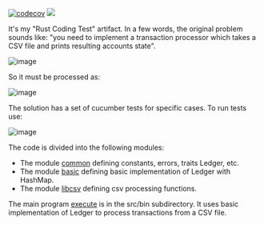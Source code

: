 [![codecov](https://codecov.io/gh/sudachen/code_test_rs/branch/master/graph/badge.svg?token=Z03QYMSP1J)](https://codecov.io/gh/sudachen/code_test_rs) 
[![](https://github.com/sudachen/code_test_rs/actions/workflows/main.yml/badge.svg)](https://github.com/sudachen/code_test_rs/actions/workflows/main.yml?query=actor%3Aborsborg+branch%3Astaging+is%3Asuccess)


It's my "Rust Coding Test" artifact. 
In a few words, the original problem sounds like: 
"you need to implement a transaction processor
which takes a CSV file and prints resulting accounts state".

![image](https://user-images.githubusercontent.com/1428/206829287-80207d29-1407-4f1b-9d40-4f772fa290e5.png)

So it must be processed as:

![image](https://user-images.githubusercontent.com/1428/206829330-a088893d-a38d-490f-8a11-7e0ec2acbc60.png)

The solution has a set of cucumber tests for specific cases. To run tests use:

![image](https://user-images.githubusercontent.com/1428/206829317-6868db17-b284-4b7e-a202-9a2afc8a0564.png)

The code is divided into the following modules:
- The module [common](src/common.rs) defining constants, errors, traits Ledger, etc.
- The module [basic](src/basic.rs) defining basic implementation of Ledger with HashMap.
- The module [libcsv](src/libcsv.rs) defining csv processing functions.

The main program [execute](/src/bin/execute.rs) is in the src/bin subdirectory. 
It uses basic implementation of Ledger to process transactions from a CSV file.  

